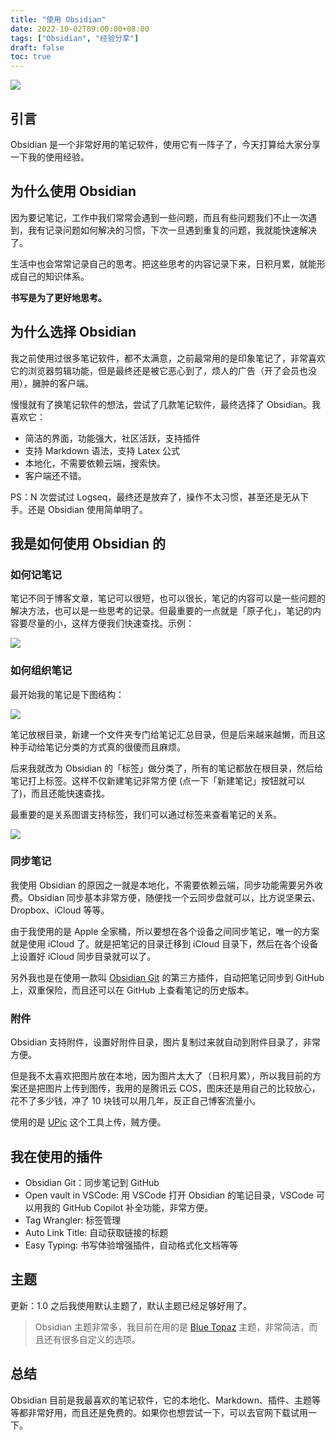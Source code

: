 ```yaml
---
title: "使用 Obsidian"
date: 2022-10-02T09:00:00+08:00
tags: ["Obsidian", "经验分享"] 
draft: false
toc: true
---
```


[![](https://blog-1251237404.cos.ap-guangzhou.myqcloud.com/20221002m7Slxr.png)](https://obsidian.md/)

## 引言

Obsidian 是一个非常好用的笔记软件，使用它有一阵子了，今天打算给大家分享一下我的使用经验。

## 为什么使用 Obsidian

因为要记笔记，工作中我们常常会遇到一些问题，而且有些问题我们不止一次遇到，我有记录问题如何解决的习惯，下次一旦遇到重复的问题，我就能快速解决了。

生活中也会常常记录自己的思考。把这些思考的内容记录下来，日积月累，就能形成自己的知识体系。

**书写是为了更好地思考。**

## 为什么选择 Obsidian

我之前使用过很多笔记软件，都不太满意，之前最常用的是印象笔记了，非常喜欢它的浏览器剪辑功能，但是最终还是被它恶心到了，烦人的广告（开了会员也没用），臃肿的客户端。

<!--more-->

慢慢就有了换笔记软件的想法，尝试了几款笔记软件，最终选择了 Obsidian。我喜欢它：

- 简洁的界面，功能强大，社区活跃，支持插件
- 支持 Markdown 语法，支持 Latex 公式
- 本地化，不需要依赖云端，搜索快。
- 客户端还不错。

PS：N 次尝试过 Logseq，最终还是放弃了，操作不太习惯，甚至还是无从下手。还是 Obsidian 使用简单明了。

## 我是如何使用 Obsidian 的

### 如何记笔记

笔记不同于博客文章，笔记可以很短，也可以很长，笔记的内容可以是一些问题的解决方法，也可以是一些思考的记录。但最重要的一点就是「原子化」，笔记的内容要尽量的小，这样方便我们快速查找。示例：

![](https://blog-1251237404.cos.ap-guangzhou.myqcloud.com/202210023d92PS.png)


### 如何组织笔记

最开始我的笔记是下图结构：

![](https://blog-1251237404.cos.ap-guangzhou.myqcloud.com/202210021qyQO4.png)

笔记放根目录，新建一个文件夹专门给笔记汇总目录，但是后来越来越懒，而且这种手动给笔记分类的方式真的很傻而且麻烦。

后来我就改为 Obsidian 的「标签」做分类了，所有的笔记都放在根目录，然后给笔记打上标签。这样不仅新建笔记非常方便 (点一下「新建笔记」按钮就可以了)，而且还能快速查找。

最重要的是关系图谱支持标签，我们可以通过标签来查看笔记的关系。

![](https://blog-1251237404.cos.ap-guangzhou.myqcloud.com/20221002FDr7Qe.png)

### 同步笔记

我使用 Obsidian 的原因之一就是本地化，不需要依赖云端，同步功能需要另外收费。Obsidian 同步基本非常方便，随便找一个云同步盘就可以，比方说坚果云、Dropbox、iCloud 等等。

由于我使用的是 Apple 全家桶，所以要想在各个设备之间同步笔记，唯一的方案就是使用 iCloud 了。就是把笔记的目录迁移到 iCloud 目录下，然后在各个设备上设置好 iCloud 同步目录就可以了。

另外我也是在使用一款叫 [Obsidian Git](https://github.com/denolehov/obsidian-git) 的第三方插件，自动把笔记同步到 GitHub 上，双重保险，而且还可以在 GitHub 上查看笔记的历史版本。

### 附件

Obsidian 支持附件，设置好附件目录，图片复制过来就自动到附件目录了，非常方便。

但是我不太喜欢把图片放在本地，因为图片太大了（日积月累），所以我目前的方案还是把图片上传到图传，我用的是腾讯云 COS，图床还是用自己的比较放心，花不了多少钱，冲了 10 块钱可以用几年，反正自己博客流量小。

使用的是 [UPic](https://blog.svend.cc/upic/) 这个工具上传，贼方便。

## 我在使用的插件

- Obsidian Git：同步笔记到 GitHub
- Open vault in VSCode: 用 VSCode 打开 Obsidian 的笔记目录，VSCode 可以用我的 GitHub Copilot 补全功能，非常方便。
- Tag Wrangler: 标签管理
- Auto Link Title: 自动获取链接的标题
- Easy Typing: 书写体验增强插件，自动格式化文档等等

## 主题

更新：1.0 之后我使用默认主题了，默认主题已经足够好用了。

> Obsidian 主题非常多，我目前在用的是 [Blue Topaz](https://github.com/cumany/Blue-topaz-examples) 主题，非常简洁，而且还有很多自定义的选项。


## 总结

Obsidian 目前是我最喜欢的笔记软件，它的本地化、Markdown、插件、主题等等都非常好用，而且还是免费的。如果你也想尝试一下，可以去官网下载试用一下。


